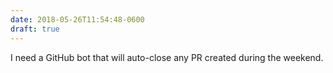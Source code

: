 ```yaml
---
date: 2018-05-26T11:54:48-0600
draft: true
---
```




I need a GitHub bot that will auto-close any PR created during the weekend.



